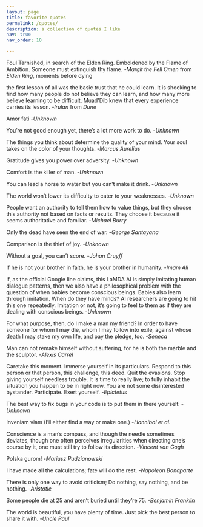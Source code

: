 ```yaml
---
layout: page
title: favorite quotes
permalink: /quotes/
description: a collection of quotes I like
nav: true
nav_order: 10

---
```


Foul Tarnished, in search of the Elden Ring. Emboldened by the Flame of Ambition. Someone must extinguish thy flame.
-*Margit the Fell Omen* from *Elden Ring*, moments before dying

the first lesson of all was the basic trust that he could learn. It is shocking to find how many people do not believe they can learn, and how many more believe learning to be difficult. Muad'Dib knew that every experience carries its lesson.
-*Irulan* from *Dune*

Amor fati
-*Unknown*

You’re not good enough yet, there’s a lot more work to do.
-*Unknown*

The things you think about determine the quality of your mind. Your soul takes on the color of your thoughts.
-*Marcus Aurelius*

Gratitude gives you power over adversity.
-*Unknown*

Comfort is the killer of man.
-*Unknown*

You can lead a horse to water but you can’t make it drink.
-*Unknown*

The world won’t lower its difficulty to cater to your weaknesses.
-*Unknown*

People want an authority to tell them how to value things, but they choose this authority not based on facts or results. They choose it because it seems authoritative and familiar.
-*Michael Burry*

Only the dead have seen the end of war.
-*George Santayana*

Comparison is the thief of joy.
-*Unknown*

Without a goal, you can’t score.
-*Johan Cruyff*

If he is not your brother in faith, he is your brother in humanity.
-*Imam Ali*

If, as the official Google line claims, this LaMDA AI is simply imitating human dialogue patterns, then we also have a philosophical problem with the question of when babies become conscious beings. Babies also learn through imitation. When do they have minds? AI researchers are going to hit this one repeatedly. Imitation or not, it’s going to feel to them as if they are dealing with conscious beings.
-*Unknown*

For what purpose, then, do I make a man my friend? In order to have someone for whom I may die, whom I may follow into exile, against whose death I may stake my own life, and pay the pledge, too.
-*Seneca*

Man can not remake himself without suffering, for he is both the marble and the sculptor.
-*Alexis Carrel*

Caretake this moment. Immerse yourself in its particulars. Respond to this person or that person, this challenge, this deed. Quit the evasions. Stop giving yourself needless trouble. It is time to really live; to fully inhabit the situation you happen to be in right now. You are not some disinterested bystander. Participate. Exert yourself.
-*Epictetus*

The best way to fix bugs in your code is to put them in there yourself.
-*Unknown*

Inveniam viam (I’ll either find a way or make one.)
-*Hannibal et al.*

Conscience is a man’s compass, and though the needle sometimes deviates, though one often perceives irregularities when directing one’s course by it, one must still try to follow its direction.
-*Vincent van Gogh*

Polska gurom!
-*Mariusz Pudzianowski*

I have made all the calculations; fate will do the rest.
-*Napoleon Bonaparte*

There is only one way to avoid criticism; Do nothing, say nothing, and be nothing.
-*Aristotle*

Some people die at 25 and aren’t buried until they’re 75.
-*Benjamin Franklin*

The world is beautiful, you have plenty of time. Just pick the best person to share it with.
-*Uncle Paul*
